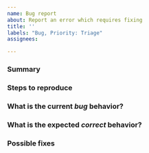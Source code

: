 ```yaml
---
name: Bug report
about: Report an error which requires fixing
title: ''
labels: "Bug, Priority: Triage"
assignees:

---
```


<!---
Use this issue template for reporting a bug.

Before opening a new issue, please verify the issue you're about to submit isn't a duplicate.
--->

### Summary

<!-- A clear and concise description of what the problem is. -->

### Steps to reproduce

<!-- An ordered list of how to reproduce it.  Please also state the package version and the OS/environment you are using. -->

### What is the current *bug* behavior?

<!-- Describe what actually happens. -->

### What is the expected *correct* behavior?

<!-- Describe what you should see instead. -->

### Possible fixes

<!-- If you can, link to the line of code that might be responsible for the problem. -->
